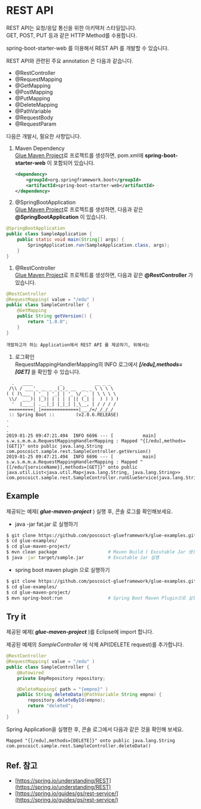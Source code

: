 # REST API

REST API는 요청/응답 통신을 위한 아키텍처 스타일입니다.   
GET, POST, PUT 등과 같은 HTTP Method를 수용합니다.

spring-boot-starter-web 를 이용해서 REST API 를 개발할 수 있습니다. 

REST API와 관련된 주요 annotation 은 다음과 같습니다.

* @RestController
* @RequestMapping
* @GetMapping
* @PostMapping
* @PutMapping
* @DeleteMapping
* @PathVariable
* @RequestBody
* @RequestParam

다음은 개발시, 필요한 사항입니다. 

1. Maven Dependency  
    [Glue Maven Project](../create-project.html#glue_maven_project)로 프로젝트를 생성하면, pom.xml에 **spring-boot-starter-web** 이 포함되어 있습니다.  
    ```xml
    <dependency>
        <groupId>org.springframework.boot</groupId>
        <artifactId>spring-boot-starter-web</artifactId>
    </dependency>
    ```

1. @SpringBootApplication  
    [Glue Maven Project](../create-project.html#glue_maven_project)로 프로젝트를 생성하면, 
    다음과 같은 **@SpringBootApplication** 이 있습니다.  
```java
@SpringBootApplication
public class SampleApplication {
    public static void main(String[] args) {
        SpringApplication.run(SampleApplication.class, args);
    }
}
```

1. @RestController  
    [Glue Maven Project](../create-project.html#glue_maven_project)로 프로젝트를 생성하면,
    다음과 같은 **@RestController** 가 있습니다.  
```java
@RestController
@RequestMapping( value = "/edu" )
public class SampleController {
    @GetMapping
    public String getVersion() {
        return "1.0.0";
    }
}
```
    개발하고자 하는 Application에서 REST API 를 제공하기, 위해서는 

1. 로그확인  
    RequestMappingHandlerMapping의 INFO 로그에서 ***[/edu],methods=[GET]*** 을 확인할 수 있습니다.  
```
  .   ____          _            __ _ _
 /\\ / ___'_ __ _ _(_)_ __  __ _ \ \ \ \
( ( )\___ | '_ | '_| | '_ \/ _` | \ \ \ \
 \\/  ___)| |_)| | | | | || (_| |  ) ) ) )
  '  |____| .__|_| |_|_| |_\__, | / / / /
 =========|_|==============|___/=/_/_/_/
 :: Spring Boot ::        (v2.0.6.RELEASE)
.
.
.
2019-01-25 09:47:21.494  INFO 6696 --- [           main] s.w.s.m.m.a.RequestMappingHandlerMapping : Mapped "{[/edu],methods=[GET]}" onto public java.lang.String com.poscoict.sample.rest.SampleController.getVersion()
2019-01-25 09:47:21.494  INFO 6696 --- [           main] s.w.s.m.m.a.RequestMappingHandlerMapping : Mapped "{[/edu/{serviceName}],methods=[GET]}" onto public java.util.List<java.util.Map<java.lang.String, java.lang.String>> com.poscoict.sample.rest.SampleController.runGlueService(java.lang.String,javax.servlet.http.HttpServletRequest)
```

## Example

제공되는 예제( ***glue-maven-project*** ) 실행 후, 콘솔 로그를 확인해보세요. 

* java -jar fat.jar 로 실행하기  
```bash
$ git clone https://github.com/poscoict-glueframework/glue-examples.git
$ cd glue-examples/
$ cd glue-maven-project/
$ mvn clean package                   # Maven Build ( Excutable Jar 생성 )
$ java -jar target/sample.jar         # Excutable Jar 실행
```

* spring boot maven plugin 으로 실행하기  
```bash
$ git clone https://github.com/poscoict-glueframework/glue-examples.git
$ cd glue-examples/
$ cd glue-maven-project/
$ mvn spring-boot:run                 # Spring Boot Maven Plugin으로 실행
```

## Try it

제공된 예제( ***glue-maven-project*** )를 Eclipse에 import 합니다.

제공된 예제의 *SampleController* 에 삭제 API(DELETE request)를 추가합니다. 

```java
@RestController
@RequestMapping( value = "/edu" )
public class SampleController {
    @Autowired
    private EmpRepository repository;

    @DeleteMapping( path = "{empno}" )
    public String deleteData(@PathVariable String empno) {
        repository.deleteById(empno);
        return "deleted";
    }
}
```

Spring Application을 실행한 후, 콘솔 로그에서 다음과 같은 것을 확인해 보세요.

```
Mapped "{[/edu],methods=[DELETE]}" onto public java.lang.String com.poscoict.sample.rest.SampleController.deleteData()
```

## Ref. 참고

* [https://spring.io/understanding/REST](https://spring.io/understanding/REST)
* [https://spring.io/guides/gs/rest-service/](https://spring.io/guides/gs/rest-service/)

